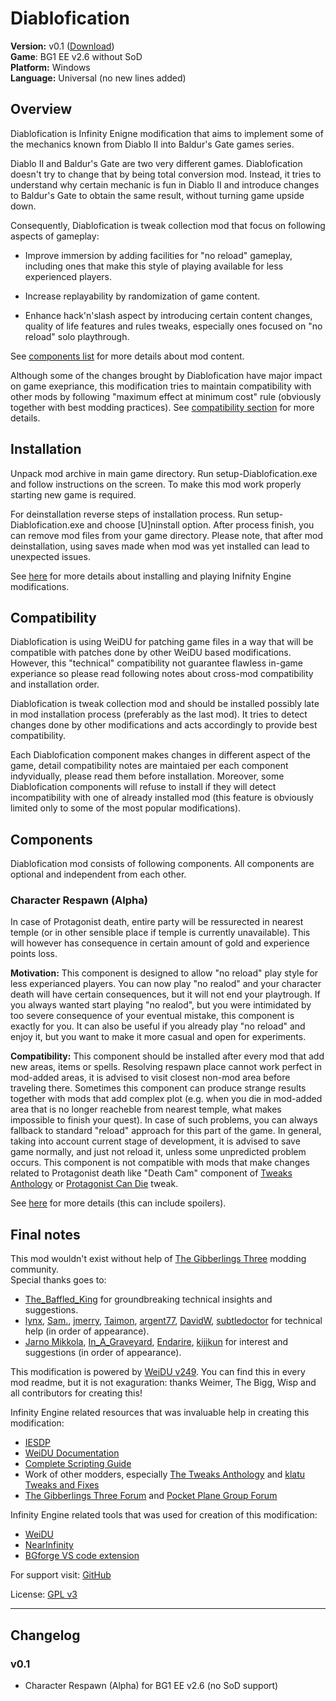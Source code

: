 # Diablofication

**Version:** v0.1 ([Download](https://github.com/m-architek/Diablofication/releases))  
**Game**: BG1 EE v2.6 without SoD  
**Platform:** Windows  
**Language:** Universal (no new lines added)  


## Overview

Diablofication is Infinity Enigne modification that aims to implement some of the mechanics known from Diablo II into Baldur's Gate games series.

Diablo II and Baldur's Gate are two very different games. Diablofication doesn't try to change that by being total conversion mod. Instead, it tries to understand why certain mechanic is fun in Diablo II and introduce changes to Baldur's Gate to obtain the same result, without turning game upside down. 

Consequently, Diablofication is tweak collection mod that focus on following aspects of gameplay:

- Improve immersion by adding facilities for "no reload" gameplay, including ones that make this style of playing available for less experienced players.

- Increase replayability by randomization of game content.

- Enhance hack'n'slash aspect by introducing certain content changes, quality of life features and rules tweaks, especially ones focused on "no reload" solo playthrough.

See [components list](#components) for more details about mod content.

Although some of the changes brought by Diablofication have major impact on game exepriance, this modification tries to maintain compatibility with other mods by following "maximum effect at minimum cost" rule (obviously together with best modding practices). See [compatibility section](#compatibility) for more details.


## Installation

Unpack mod archive in main game directory. Run setup-Diablofication.exe and follow instructions on the screen. To make this mod work properly starting new game is required.

For deinstallation reverse steps of installation process. Run setup-Diablofication.exe and choose [U]ninstall option. After process finish, you can remove mod files from your game directory. Please note, that after mod deinstallation, using saves made when mod was yet installed can lead to unexpected issues.

See [here](https://www.gibberlings3.net/forums/topic/33164-a-new-player%E2%80%99s-guide-to-installing-and-playing-mods) for more details about installing and playing Inifnity Engine modifications.


## Compatibility

Diablofication is using WeiDU for patching game files in a way that will be compatible with patches done by other WeiDU based modifications. However, this "technical" compatibility not guarantee flawless in-game experiance so please read following notes about cross-mod compatibility and installation order.

Diablofication is tweak collection mod and should be installed possibly late in mod installation process (preferably as the last mod). It tries to detect changes done by other modifications and acts accordingly to provide best compatibility.

Each Diablofication component makes changes in different aspect of the game, detail compatibility notes are maintaied per each component indyvidually, please read them before installation. Moreover, some Diablofication components will refuse to install if they will detect incompatibility with one of already installed mod (this feature is obviously limited only to some of the most popular modifications).


## Components

Diablofication mod consists of following components. All components are optional and independent from each other.

### Character Respawn (Alpha)

In case of Protagonist death, entire party will be ressurected in nearest temple (or in other sensible place if temple is currently unavailable). This will however has consequence in certain amount of gold and experience points loss.

**Motivation:** This component is designed to allow "no reload" play style for less experianced players. You can now play "no realod" and your character death will have certain consequences, but it will not end your playtrough. If you always wanted start playing "no realod", but you were intimidated by too severe consequence of your eventual mistake, this component is exactly for you. It can also be useful if you already play "no reload" and enjoy it, but you want to make it more casual and open for experiments.

**Compatibility:** This component should be installed after every mod that add new areas, items or spells. Resolving respawn place cannot work perfect in mod-added areas, it is advised to visit closest non-mod area before traveling there. Sometimes this component can produce strange results together with mods that add complex plot (e.g. when you die in mod-added area that is no longer reacheble from nearest temple, what makes impossible to finish your quest). In case of such problems, you can always fallback to standard "reload" approach for this part of the game. In general, taking into account current stage of development, it is advised to save game normally, and just not reload it, unless some unpredicted problem occurs. This component is not compatible with mods that make changes related to Protagonist death like "Death Cam" component of [Tweaks Anthology](https://www.gibberlings3.net/mods/tweaks/tweaks/) or [Protagonist Can Die](https://www.gibberlings3.net/forums/topic/28910-protagonist-can-die/page/2/#comment-280191) tweak.

See [here](docs/character_respawn.md) for more details (this can include spoilers).


## Final notes

This mod wouldn't exist without help of [The Gibberlings Three](https://www.gibberlings3.net/) modding community.  
Special thanks goes to:
- [The_Baffled_King](https://www.gibberlings3.net/profile/11489-the_baffled_king/) for groundbreaking technical insights and suggestions.
- [lynx](https://www.gibberlings3.net/profile/2635-lynx/), [Sam.](https://www.gibberlings3.net/profile/3522-sam/), [jmerry](https://www.gibberlings3.net/profile/12457-jmerry/), [Taimon](https://www.gibberlings3.net/profile/2297-taimon/), [argent77](https://www.gibberlings3.net/profile/3876-argent77/), [DavidW](https://www.gibberlings3.net/profile/1067-davidw/), [subtledoctor](https://www.gibberlings3.net/profile/6306-subtledoctor/) for technical help (in order of appearance).
- [Jarno Mikkola](https://www.gibberlings3.net/profile/2129-jarno-mikkola/), [In_A_Graveyard](https://www.gibberlings3.net/profile/12821-in_a_graveyard/), [Endarire](https://www.gibberlings3.net/profile/5772-endarire/), [kijikun](https://www.gibberlings3.net/profile/5820-kijikun/) for interest and suggestions (in order of appearance).

This modification is powered by [WeiDU v249](https://github.com/WeiDUorg/weidu/releases/tag/v249.00). You can find this in every mod readme, but it is not exaguration: thanks Weimer, The Bigg, Wisp and all contributors for creating this!

Infinity Engine related resources that was invaluable help in creating this modification:
- [IESDP](https://gibberlings3.github.io/iesdp/)
- [WeiDU Documentation](https://weidu.org/~thebigg/README-WeiDU.html)
- [Complete Scripting Guide](https://www.pocketplane.net/tutorials/simscript.html)
- Work of other modders, especially [The Tweaks Anthology](https://www.gibberlings3.net/mods/tweaks/tweaks/) and [klatu Tweaks and Fixes](http://www.shsforums.net/files/file/1109-klatu-tweaks-and-fixes/)
- [The Gibberlings Three Forum](https://www.gibberlings3.net/forums/) and [Pocket Plane Group Forum](https://forums.pocketplane.net/index.php)

Infinity Engine related tools that was used for creation of this modification:  
- [WeiDU](https://github.com/WeiDUorg/weidu)
- [NearInfinity](https://github.com/Argent77/NearInfinity)
- [BGforge VS code extension](https://bgforge.net/mls/)

For support visit: [GitHub](https://github.com/m-architek/Diablofication/issues)

License: [GPL v3](LICENSE)

---

## Changelog

### v0.1
- Character Respawn (Alpha) for BG1 EE v2.6 (no SoD support) 
